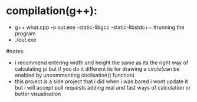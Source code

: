 # compilation(g++):
- g++ what.cpp -o out.exe -static-libgcc -static-libstdc++
#running the program
- ./out.exe <width> <height>

#notes:
- i recommend entering width and height the same as its the right way of calculating pi but if you do it different its for drawing a circle(can be enabled by uncommenting circlisation() function)
- this project is a side project that i did when i was bored i wont update it but i will accept pull requests adding real and fast ways of calculation or better visualisation
